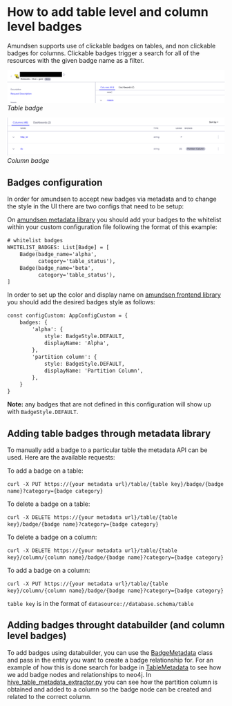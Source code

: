 # How to add table level and column level badges
Amundsen supports use of clickable badges on tables, and non clickable badges for columns. Clickable badges trigger a search for all of the resources with the given badge name as a filter.

![](../img/tutorials/table-badge.png)
*Table badge*

![](../img/tutorials/column-badge.png)
*Column badge*
## Badges configuration

In order for amundsen to accept new badges via metadata and to change the style in the UI there are two configs that need to be setup:

On [amundsen metadata library](https://github.com/amundsen-io/amundsenmetadatalibrary/blob/3c9a55e6af4cac9b342803c34cfe81851470e7f5/metadata_service/config.py) you should add your badges to the whitelist within your custom configuration file following the format of this example:

```
# whitelist badges
WHITELIST_BADGES: List[Badge] = [
    Badge(badge_name='alpha',
          category='table_status'),
    Badge(badge_name='beta',
          category='table_status'),
]
```

In order to set up the color and display name on [amundsen frontend library](https://github.com/amundsen-io/amundsenfrontendlibrary/blob/master/amundsen_application/static/js/config/config-custom.ts) you should add the desired badges style as follows:

```
const configCustom: AppConfigCustom = {
    badges: {
        'alpha': {
            style: BadgeStyle.DEFAULT,
            displayName: 'Alpha',
        },
        'partition column': {
            style: BadgeStyle.DEFAULT,
            displayName: 'Partition Column',
        },
    }
}
```

**Note:** any badges that are not defined in this configuration will show up with `BadgeStyle.DEFAULT`.


## Adding table badges through metadata library
To manually add a badge to a particular table the metadata API can be used. Here are the available requests:

To add a badge on a table:
```
curl -X PUT https://{your metadata url}/table/{table key}/badge/{badge name}?category={badge category}
```

To delete a badge on a table:
```
curl -X DELETE https://{your metadata url}/table/{table key}/badge/{badge name}?category={badge category}
```

To delete a badge on a column:
```
curl -X DELETE https://{your metadata url}/table/{table key}/column/{column name}/badge/{badge name}?category={badge category}
```

To add a badge on a column:
```
curl -X PUT https://{your metadata url}/table/{table key}/column/{column name}/badge/{badge name}?category={badge category}
```

`table key` is in the format of `datasource://database.schema/table`

## Adding badges throught databuilder (and column level badges)

To add badges using databuilder, you can use the [BadgeMetadata](https://github.com/amundsen-io/amundsendatabuilder/blob/master/databuilder/models/badge.py) class and pass in the entity you want to create a badge relationship for. For an example of how this is done search for badge in [TableMetadata](https://github.com/amundsen-io/amundsendatabuilder/blob/master/databuilder/models/table_metadata.py) to see how we add badge nodes and relationships to neo4j.
In [hive_table_metadata_extractor.py](https://github.com/amundsen-io/amundsendatabuilder/blob/8655338725bf279ea0332e5e6ab0592c8c7459ae/databuilder/extractor/hive_table_metadata_extractor.py#L106) you can see how the partition column is obtained and added to a column so the badge node can be created and related to the correct column.
